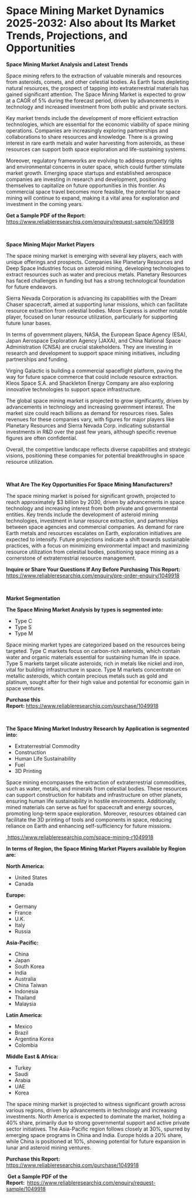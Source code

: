 <p><h1>Space Mining Market Dynamics 2025-2032: Also about Its Market Trends, Projections, and Opportunities</h1></p><p><strong>Space Mining Market Analysis and Latest Trends</strong></p>
<p><p>Space mining refers to the extraction of valuable minerals and resources from asteroids, comets, and other celestial bodies. As Earth faces depleting natural resources, the prospect of tapping into extraterrestrial materials has gained significant attention. The Space Mining Market is expected to grow at a CAGR of 5% during the forecast period, driven by advancements in technology and increased investment from both public and private sectors.</p><p>Key market trends include the development of more efficient extraction technologies, which are essential for the economic viability of space mining operations. Companies are increasingly exploring partnerships and collaborations to share resources and knowledge. There is a growing interest in rare earth metals and water harvesting from asteroids, as these resources can support both space exploration and life-sustaining systems.</p><p>Moreover, regulatory frameworks are evolving to address property rights and environmental concerns in outer space, which could further stimulate market growth. Emerging space startups and established aerospace companies are investing in research and development, positioning themselves to capitalize on future opportunities in this frontier. As commercial space travel becomes more feasible, the potential for space mining will continue to expand, making it a vital area for exploration and investment in the coming years.</p></p>
<p><strong>Get a Sample PDF of the Report:&nbsp;</strong> <a href="https://www.reliableresearchiq.com/enquiry/request-sample/1049918?utm_campaign=103&utm_medium=2&utm_source=Github&utm_content=ia&utm_term=17042025&utm_id=space-mining">https://www.reliableresearchiq.com/enquiry/request-sample/1049918</a></p>
<p>&nbsp;</p>
<p><strong>Space Mining Major Market Players</strong></p>
<p><p>The space mining market is emerging with several key players, each with unique offerings and prospects. Companies like Planetary Resources and Deep Space Industries focus on asteroid mining, developing technologies to extract resources such as water and precious metals. Planetary Resources has faced challenges in funding but has a strong technological foundation for future endeavors.</p><p>Sierra Nevada Corporation is advancing its capabilities with the Dream Chaser spacecraft, aimed at supporting lunar missions, which can facilitate resource extraction from celestial bodies. Moon Express is another notable player, focused on lunar resource utilization, particularly for supporting future lunar bases.</p><p>In terms of government players, NASA, the European Space Agency (ESA), Japan Aerospace Exploration Agency (JAXA), and China National Space Administration (CNSA) are crucial stakeholders. They are investing in research and development to support space mining initiatives, including partnerships and funding.</p><p>Virging Galactic is building a commercial spaceflight platform, paving the way for future space commerce that could include resource extraction. Kleos Space S.A. and Shackleton Energy Company are also exploring innovative technologies to support space infrastructure.</p><p>The global space mining market is projected to grow significantly, driven by advancements in technology and increasing government interest. The market size could reach billions as demand for resources rises. Sales revenues for these companies vary, with figures for major players like Planetary Resources and Sierra Nevada Corp. indicating substantial investments in R&D over the past few years, although specific revenue figures are often confidential.</p><p>Overall, the competitive landscape reflects diverse capabilities and strategic visions, positioning these companies for potential breakthroughs in space resource utilization.</p></p>
<p>&nbsp;</p>
<p><strong>What Are The Key Opportunities For Space Mining Manufacturers?</strong></p>
<p><p>The space mining market is poised for significant growth, projected to reach approximately $3 billion by 2030, driven by advancements in space technology and increasing interest from both private and governmental entities. Key trends include the development of asteroid mining technologies, investment in lunar resource extraction, and partnerships between space agencies and commercial companies. As demand for rare Earth metals and resources escalates on Earth, exploration initiatives are expected to intensify. Future projections indicate a shift towards sustainable practices, with a focus on minimizing environmental impact and maximizing resource utilization from celestial bodies, positioning space mining as a cornerstone of extraterrestrial resource management.</p></p>
<p><strong>Inquire or Share Your Questions If Any Before Purchasing This Report:</strong> <a href="https://www.reliableresearchiq.com/enquiry/pre-order-enquiry/1049918?utm_campaign=103&utm_medium=2&utm_source=Github&utm_content=ia&utm_term=17042025&utm_id=space-mining">https://www.reliableresearchiq.com/enquiry/pre-order-enquiry/1049918</a></p>
<p>&nbsp;</p>
<p><strong>Market Segmentation</strong></p>
<p><strong>The Space Mining Market Analysis by types is segmented into:</strong></p>
<p><ul><li>Type C</li><li>Type S</li><li>Type M</li></ul></p>
<p><p>Space mining market types are categorized based on the resources being targeted. Type C markets focus on carbon-rich asteroids, which contain water and organic materials essential for sustaining human life in space. Type S markets target silicate asteroids, rich in metals like nickel and iron, vital for building infrastructure in space. Type M markets concentrate on metallic asteroids, which contain precious metals such as gold and platinum, sought after for their high value and potential for economic gain in space ventures.</p></p>
<p><strong>Purchase this Report:&nbsp;</strong><a href="https://www.reliableresearchiq.com/purchase/1049918?utm_campaign=103&utm_medium=2&utm_source=Github&utm_content=ia&utm_term=17042025&utm_id=space-mining">https://www.reliableresearchiq.com/purchase/1049918</a></p>
<p>&nbsp;</p>
<p><strong>The Space Mining Market Industry Research by Application is segmented into:</strong></p>
<p><ul><li>Extraterrestrial Commodity</li><li>Construction</li><li>Human Life Sustainability</li><li>Fuel</li><li>3D Printing</li></ul></p>
<p><p>Space mining encompasses the extraction of extraterrestrial commodities, such as water, metals, and minerals from celestial bodies. These resources can support construction for habitats and infrastructure on other planets, ensuring human life sustainability in hostile environments. Additionally, mined materials can serve as fuel for spacecraft and energy sources, promoting long-term space exploration. Moreover, resources obtained can facilitate the 3D printing of tools and components in space, reducing reliance on Earth and enhancing self-sufficiency for future missions.</p></p>
<p><a href="https://www.reliableresearchiq.com/space-mining-r1049918?utm_campaign=103&utm_medium=2&utm_source=Github&utm_content=ia&utm_term=17042025&utm_id=space-mining">&nbsp;https://www.reliableresearchiq.com/space-mining-r1049918</a></p>
<p><strong>In terms of Region, the Space Mining Market Players available by Region are:</strong></p>
<p>
    <p> <strong> North America: </strong>
        <ul>
            <li>United States</li>
            <li>Canada</li>
        </ul>
        </p> 
    <p> <strong> Europe: </strong>
        <ul>
            <li>Germany</li>
            <li>France</li>
            <li>U.K.</li>
            <li>Italy</li>
            <li>Russia</li>
        </ul>
        </p> 
    <p> <strong> Asia-Pacific: </strong>
        <ul>
            <li>China</li>
            <li>Japan</li>
            <li>South Korea</li>
            <li>India</li>
            <li>Australia</li>
            <li>China Taiwan</li>
            <li>Indonesia</li>
            <li>Thailand</li>
            <li>Malaysia</li>
        </ul>
        </p> 
    <p> <strong> Latin America: </strong>
        <ul>
            <li>Mexico</li>
            <li>Brazil</li>
            <li>Argentina Korea</li>
            <li>Colombia</li>
        </ul>
        </p> 
    <p> <strong> Middle East & Africa: </strong>
        <ul>
            <li>Turkey</li>
            <li>Saudi</li>
            <li>Arabia</li>
            <li>UAE</li>
            <li>Korea</li>
        </ul>
    </p>
    </p>
<p><p>The space mining market is projected to witness significant growth across various regions, driven by advancements in technology and increasing investments. North America is expected to dominate the market, holding a 40% share, primarily due to strong governmental support and active private sector initiatives. The Asia-Pacific region follows closely at 30%, spurred by emerging space programs in China and India. Europe holds a 20% share, while China is positioned at 10%, showing potential for future expansion in lunar and asteroid mining ventures.</p></p>
<p><strong>Purchase this Report: </strong><a href="https://www.reliableresearchiq.com/purchase/1049918?utm_campaign=103&utm_medium=2&utm_source=Github&utm_content=ia&utm_term=17042025&utm_id=space-mining">https://www.reliableresearchiq.com/purchase/1049918</a></p>
<p>&nbsp;<strong>Get a Sample PDF of the Report:&nbsp;&nbsp;</strong><a href="https://www.reliableresearchiq.com/enquiry/request-sample/1049918?utm_campaign=103&utm_medium=2&utm_source=Github&utm_content=ia&utm_term=17042025&utm_id=space-mining">https://www.reliableresearchiq.com/enquiry/request-sample/1049918</a></p>
<p><strong></strong></p>
<p><p></p><p></p><p></p></p>